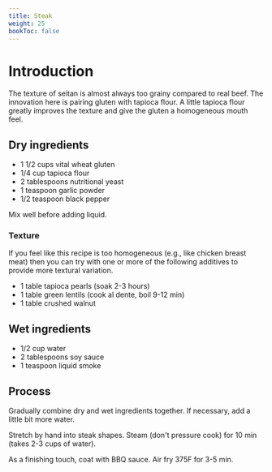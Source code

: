 ```yaml
---
title: Steak
weight: 25
bookToc: false
---
```


# Introduction

The texture of seitan is almost always too grainy compared to real beef.
The innovation here is pairing gluten with tapioca flour.
A little tapioca flour greatly improves the texture and give the gluten a homogeneous mouth feel.

## Dry ingredients

- 1 1/2 cups vital wheat gluten
- 1/4 cup tapioca flour
- 2 tablespoons nutritional yeast
- 1 teaspoon garlic powder
- 1/2 teaspoon black pepper

Mix well before adding liquid.

### Texture

If you feel like this recipe is too homogeneous (e.g., like chicken breast meat) then you can try with one or more of the following additives to provide more textural variation.

- 1 table tapioca pearls (soak 2-3 hours)
- 1 table green lentils (cook al dente, boil 9-12 min)
- 1 table crushed walnut

## Wet ingredients

- 1/2 cup water
- 2 tablespoons soy sauce
- 1 teaspoon liquid smoke

## Process

Gradually combine dry and wet ingredients together. If necessary, add a little bit more water.

Stretch by hand into steak shapes. Steam (don't pressure cook) for 10 min (takes 2-3 cups of water).

As a finishing touch, coat with BBQ sauce. Air fry 375F for 3-5 min.
